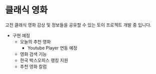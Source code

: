 # 클래식 영화
고전 클래식 영화 감상 및 정보들을 공유할 수 있는 토이 프로젝트 개발 중 입니다.
- 구현 예정
  - 오늘의 추천 영화
    - Youtube Player 연동 예정
  - 영화 검색 기능
  - 한국 박스오피스 랭킹 지원
  - 추천 영화 칼럼

